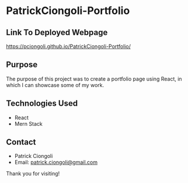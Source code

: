 # PatrickCiongoli-Portfolio

## Link To Deployed Webpage
https://pciongoli.github.io/PatrickCiongoli-Portfolio/

## Purpose
The purpose of this project was to create a portfolio page using React, in which I can showcase some of my work.

## Technologies Used
* React
* Mern Stack

## Contact
- Patrick Ciongoli
- Email: patrick.ciongoli@gmail.com

Thank you for visiting!
